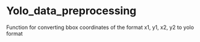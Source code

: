 # Yolo_data_preprocessing
Function for converting bbox coordinates of the format x1, y1, x2, y2 to yolo format
